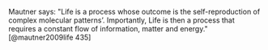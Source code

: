 
Mautner says: "Life is a process whose outcome is the self-reproduction of complex molecular patterns’. Importantly, Life is then a process that requires a constant flow of information, matter and energy."[@mautner2009life 435] 